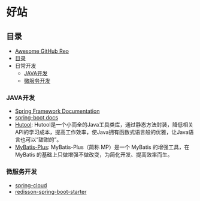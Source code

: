 # 好站

## 目录

- [Awesome GitHub Reo](#awesome-github-repo)
- [目录](#目录)
- 日常开发
  - [JAVA开发](#JAVA开发)
  - [微服务开发](#微服务开发)


### JAVA开发

- [Spring Framework Documentation](https://docs.spring.io/spring-framework/docs/current/reference/html/index.html')
- [spring-boot docs](https://docs.spring.io/spring-boot/docs/)
- [Hutool](https://www.hutool.cn/): Hutool是一个小而全的Java工具类库，通过静态方法封装，降低相关API的学习成本，提高工作效率，使Java拥有函数式语言般的优雅，让Java语言也可以“甜甜的”。
- [MyBatis-Plus](http://mybatis.plus/): MyBatis-Plus（简称 MP）是一个 MyBatis 的增强工具，在 MyBatis 的基础上只做增强不做改变，为简化开发、提高效率而生。

### 微服务开发

- [spring-cloud](https://spring.io/projects/spring-cloud)
- [redisson-spring-boot-starter](https://github.com/redisson/redisson/tree/master/redisson-spring-boot-starte)
